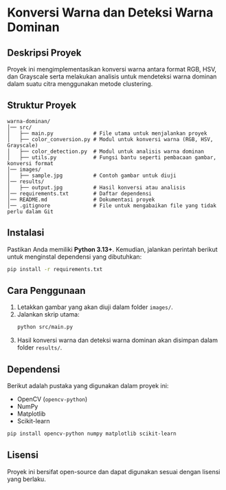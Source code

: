 # Konversi Warna dan Deteksi Warna Dominan

## Deskripsi Proyek
Proyek ini mengimplementasikan konversi warna antara format RGB, HSV, dan Grayscale serta melakukan analisis untuk mendeteksi warna dominan dalam suatu citra menggunakan metode clustering.

## Struktur Proyek
```
warna-dominan/
│── src/
│   ├── main.py             # File utama untuk menjalankan proyek
│   ├── color_conversion.py # Modul untuk konversi warna (RGB, HSV, Grayscale)
│   ├── color_detection.py  # Modul untuk analisis warna dominan
│   ├── utils.py            # Fungsi bantu seperti pembacaan gambar, konversi format
│── images/
│   ├── sample.jpg          # Contoh gambar untuk diuji
│── results/
│   ├── output.jpg          # Hasil konversi atau analisis
│── requirements.txt        # Daftar dependensi
│── README.md               # Dokumentasi proyek
│── .gitignore              # File untuk mengabaikan file yang tidak perlu dalam Git
```

## Instalasi
Pastikan Anda memiliki **Python 3.13+**. Kemudian, jalankan perintah berikut untuk menginstal dependensi yang dibutuhkan:

```sh
pip install -r requirements.txt
```

## Cara Penggunaan
1. Letakkan gambar yang akan diuji dalam folder `images/`.
2. Jalankan skrip utama:
   ```sh
   python src/main.py
   ```
3. Hasil konversi warna dan deteksi warna dominan akan disimpan dalam folder `results/`.

## Dependensi
Berikut adalah pustaka yang digunakan dalam proyek ini:
- OpenCV (`opencv-python`)
- NumPy
- Matplotlib
- Scikit-learn

```sh
pip install opencv-python numpy matplotlib scikit-learn
```

## Lisensi
Proyek ini bersifat open-source dan dapat digunakan sesuai dengan lisensi yang berlaku.
